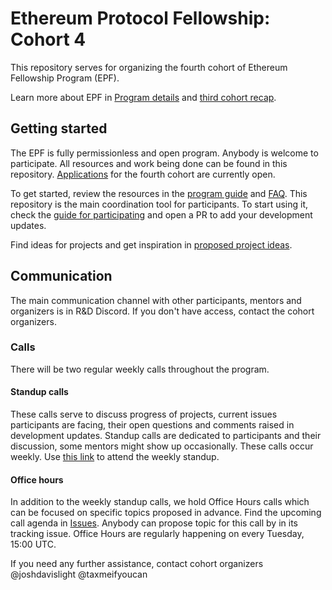 # Ethereum Protocol Fellowship: Cohort 4

This repository serves for organizing the fourth cohort of Ethereum Fellowship Program (EPF). 

Learn more about EPF in [Program details](./program-guide/program-details.md) and [third cohort recap](https://blog.ethereum.org/2023/05/10/ethereum-protocol-fellowship-third-recap).

## Getting started

The EPF is fully permissionless and open program. Anybody is welcome to participate. All resources and work being done can be found in this repository. 
[Applications](https://forms.gle/9CJidyBmSJVxYn899) for the fourth cohort are currently open. 

To get started, review the resources in the [program guide](/program-guide/README.md) and [FAQ](/program-guide/faq.md). This repository is the main coordination tool for participants. To start using it, check the [guide for participating](/program-guide/participation-guide.md) and open a PR to add your development updates. 

Find ideas for projects and get inspiration in [proposed project ideas](/projects/project-ideas.md). 

## Communication  

The main communication channel with other participants, mentors and organizers is in R&D Discord. If you don't have access, contact the cohort organizers. 

### Calls

There will be two regular weekly calls throughout the program. 

#### Standup calls 

These calls serve to discuss progress of projects, current issues participants are facing, their open questions and comments raised in development updates. Standup calls are dedicated to participants and their discussion, some mentors might show up occasionally. These calls occur weekly. Use [this link](https://meet.ethereum.org/epf-standup) to attend the weekly standup.

#### Office hours

In addition to the weekly standup calls, we hold Office Hours calls which can be focused on specific topics proposed in advance. Find the upcoming call agenda in [Issues](https://github.com/eth-protocol-fellows/cohort-four/issues). Anybody can propose topic for this call by in its tracking issue. Office Hours are regularly happening on every Tuesday, 15:00 UTC.

If you need any further assistance, contact cohort organizers @joshdavislight @taxmeifyoucan
